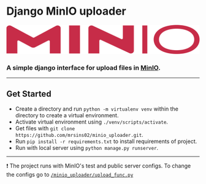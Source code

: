 # Django MinIO uploader

![minio](static/MINIO.png)

### A simple django interface for upload files in [MinIO](https://min.io).

---

## Get Started

- Create a directory and run `python -m virtualenv venv` within the directory to create a virtual environment.
- Activate virtual environment using `./venv/scripts/activate`.
- Get files with `git clone https://github.com/mrsins02/minio_uploader.git`.
- Run `pip install -r requirements.txt` to install requirements of project.
- Run with local server using `python manage.py runserver`.

---

❗ The project runs with MinIO's test and public server configs.
To change the configs go to [`/minio_uploader/upload_func.py`](minio_uploader/upload_func.py)
